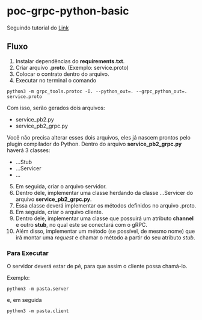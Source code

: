 # poc-grpc-python-basic

Seguindo tutorial do [Link](https://speedscale.com/2022/02/17/using-grpc-with-python/)

## Fluxo
1. Instalar dependências do **requirements.txt**.
2. Criar arquivo **.proto**. (Exemplo: service.proto)
3. Colocar o contrato dentro do arquivo.
4. Executar no terminal o comando

``` shell
python3 -m grpc_tools.protoc -I. --python_out=. --grpc_python_out=. service.proto
```

Com isso, serão gerados dois arquivos:

- service_pb2.py
- service_pb2_grpc.py


Você não precisa alterar esses dois arquivos, eles já nascem prontos pelo plugin compilador do Python. Dentro do arquivo **service_pb2_grpc.py** haverá 3 classes:

- ...Stub
- ...Servicer
- ...

5. Em seguida, criar o arquivo servidor.
6. Dentro dele, implementar uma classe herdando da classe ...Servicer do arquivo **service_pb2_grpc.py**.
7. Essa classe deverá implementar os métodos definidos no arquivo .proto.
8. Em seguida, criar o arquivo cliente.
9. Dentro dele, implementar uma classe que possuirá um atributo **channel** e outro **stub**, no qual este se conectará com o gRPC.
10. Além disso, implementar um método (se possível, de mesmo nome) que irá montar uma *request* e chamar o método a partir do seu atributo *stub*.

### Para Executar
O servidor deverá estar de pé, para que assim o cliente possa chamá-lo.

Exemplo:

``` shell
python3 -m pasta.server
```
e, em seguida

``` shell
python3 -m pasta.client
```